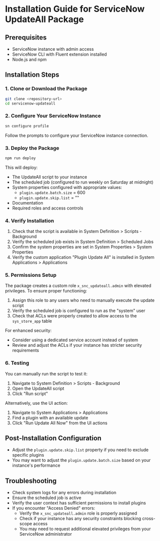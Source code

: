 # Installation Guide for ServiceNow UpdateAll Package

## Prerequisites
- ServiceNow instance with admin access
- ServiceNow CLI with Fluent extension installed
- Node.js and npm

## Installation Steps

### 1. Clone or Download the Package
```bash
git clone <repository-url>
cd servicenow-updateall
```

### 2. Configure Your ServiceNow Instance
```bash
sn configure profile
```
Follow the prompts to configure your ServiceNow instance connection.

### 3. Deploy the Package
```bash
npm run deploy
```
This will deploy:
- The UpdateAll script to your instance
- The scheduled job (configured to run weekly on Saturday at midnight)
- System properties configured with appropriate values:
  - `plugin.update.batch.size` = 600
  - `plugin.update.skip.list` = ""
- Documentation
- Required roles and access controls

### 4. Verify Installation
1. Check that the script is available in System Definition > Scripts - Background
2. Verify the scheduled job exists in System Definition > Scheduled Jobs
3. Confirm the system properties are set in System Properties > System Properties
4. Verify the custom application "Plugin Update All" is installed in System Applications > Applications

### 5. Permissions Setup
The package creates a custom role `x_snc_updateall.admin` with elevated privileges. To ensure proper functioning:

1. Assign this role to any users who need to manually execute the update script
2. Verify the scheduled job is configured to run as the "system" user
3. Check that ACLs were properly created to allow access to the `sys_store_app` table

For enhanced security:
- Consider using a dedicated service account instead of system
- Review and adjust the ACLs if your instance has stricter security requirements

### 6. Testing
You can manually run the script to test it:
1. Navigate to System Definition > Scripts - Background
2. Open the UpdateAll script
3. Click "Run script"

Alternatively, use the UI action:
1. Navigate to System Applications > Applications
2. Find a plugin with an available update
3. Click "Run Update All Now" from the UI actions

## Post-Installation Configuration
- Adjust the `plugin.update.skip.list` property if you need to exclude specific plugins
- You may want to adjust the `plugin.update.batch.size` based on your instance's performance

## Troubleshooting
- Check system logs for any errors during installation
- Ensure the scheduled job is active
- Verify the user context has sufficient permissions to install plugins
- If you encounter "Access Denied" errors:
  - Verify the `x_snc_updateall.admin` role is properly assigned
  - Check if your instance has any security constraints blocking cross-scope access
  - You may need to request additional elevated privileges from your ServiceNow administrator 